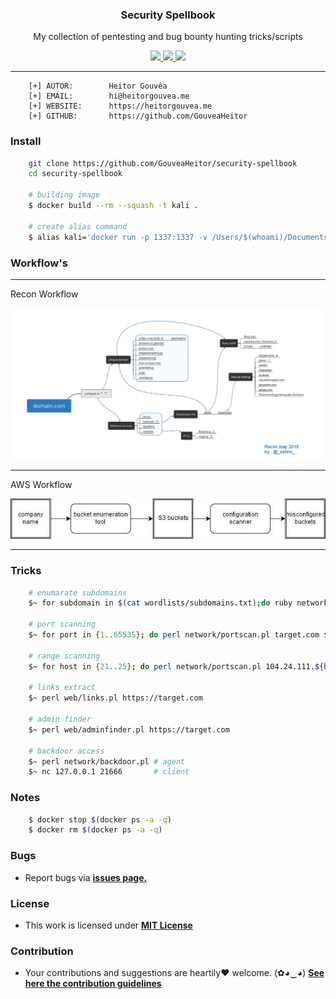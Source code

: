 <p align="center">
  <h3 align="center">Security Spellbook</h3>
  <p align="center">My collection of pentesting and bug bounty hunting tricks/scripts</p>

  <p align="center">
    <a href="https://github.com/GouveaHeitor/security-spellbook/blob/master/LICENSE.md">
      <img src="https://img.shields.io/badge/license-MIT-blue.svg">
    </a>
    <a href="https://github.com/GouveaHeitor/security-spellbook/releases">
      <img src="https://img.shields.io/badge/version-0.1-blue.svg">
    </a>
    <a href="https://twitter.com/GouveaHeitor">
      <img src="https://img.shields.io/badge/twitter-@GouveaHeitor-blue.svg">
    </a>
  </p>
</p>

---

```
    [+] AUTOR:        Heitor Gouvêa
    [+] EMAIL:        hi@heitorgouvea.me
    [+] WEBSITE:      https://heitorgouvea.me
    [+] GITHUB:       https://github.com/GouveaHeitor
```

### Install

```bash 
    git clone https://github.com/GouveaHeitor/security-spellbook
    cd security-spellbook

    # building image
    $ docker build --rm --squash -t kali .

    # create alias command
    $ alias kali='docker run -p 1337:1337 -v /Users/$(whoami)/Documents/Workstation:/home/ -ti kali /bin/bash'
```


### Workflow's

---
Recon Workflow

![Recon Workflow](files/recon-workflow.jpeg)

---

AWS Workflow

<p align="center"> 
    <img src="files/aws-s3-workflow.jpg">
</p>

---

### Tricks

```bash
    # enumarate subdomains
    $~ for subdomain in $(cat wordlists/subdomains.txt);do ruby network/check.rb ${subdomain}target.com; done

    # port scanning
    $~ for port in {1..65535}; do perl network/portscan.pl target.com $port; done

    # range scanning
    $~ for host in {21..25}; do perl network/portscan.pl 104.24.111.${host} 80; done

    # links extract
    $~ perl web/links.pl https://target.com

    # admin finder
    $~ perl web/adminfinder.pl https://target.com

    # backdoor access
    $~ perl network/backdoor.pl # agent
    $~ nc 127.0.0.1 21666       # client
```

### Notes

```bash
    $ docker stop $(docker ps -a -q)
    $ docker rm $(docker ps -a -q)
```

### Bugs

- Report bugs via [**issues page.**](https://github.com/GouveaHeitor/security-spellbook/issues)

### License

- This work is licensed under [**MIT License**](https://github.com/GouveaHeitor/security-spellbook/blob/master/LICENSE.md)

### Contribution

- Your contributions and suggestions are heartily♥ welcome. (✿◕‿◕) [**See here the contribution guidelines**](/.github/CONTRIBUTING.md)
